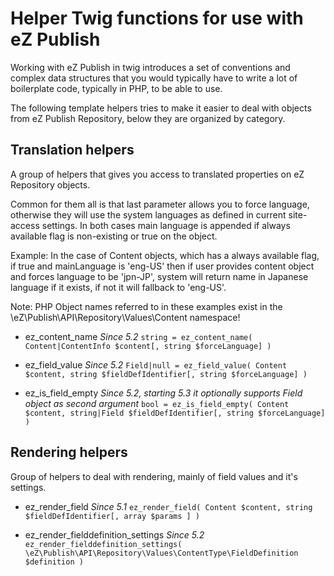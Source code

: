# Helper Twig functions for use with eZ Publish

Working with eZ Publish in twig introduces a set of conventions and complex data structures that
you would typically have to write a lot of boilerplate code, typically in PHP, to be able to use.

The following template helpers tries to make it easier to deal with objects from eZ Publish Repository,
below they are organized by category.


## Translation helpers

A group of helpers that gives you access to translated properties on eZ Repository objects.

Common for them all is that last parameter allows you to force language, otherwise they will use
the system languages as defined in current site-access settings. In both cases main language is appended
if always available flag is non-existing or true on the object.

Example: In the case of Content objects, which has a always available flag, if true and mainLanguage is 'eng-US' then
         if user provides content object and forces language to be 'jpn-JP', system will return name in Japanese
         language if it exists, if not it will fallback to 'eng-US'.

Note: PHP Object names referred to in these examples exist in the \eZ\Publish\API\Repository\Values\Content namespace!

* ez_content_name
  _Since 5.2_
  `string = ez_content_name( Content|ContentInfo $content[, string $forceLanguage] )`

* ez_field_value
  _Since 5.2_
  `Field|null = ez_field_value( Content $content, string $fieldDefIdentifier[, string $forceLanguage] )`

* ez_is_field_empty
  _Since 5.2, starting 5.3 it optionally supports Field object as second argument_
  `bool = ez_is_field_empty( Content $content, string|Field $fieldDefIdentifier[, string $forceLanguage] )`


## Rendering helpers

Group of helpers to deal with rendering, mainly of field values and it's settings.

* ez_render_field
  _Since 5.1_
  `ez_render_field( Content $content, string $fieldDefIdentifier[, array $params ] )`

* ez_render_fielddefinition_settings
  _Since 5.2_
  `ez_render_fielddefinition_settings( \eZ\Publish\API\Repository\Values\ContentType\FieldDefinition $definition )`
